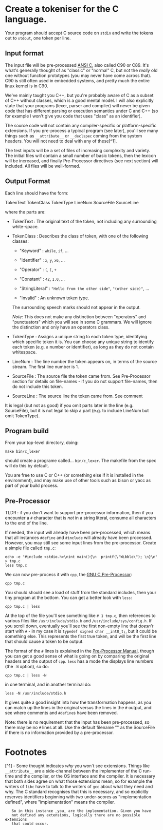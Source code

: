 Create a tokeniser for the C language.
======================================

Your program should accept C source code on
`stdin` and write the tokens out to `stdout`,
one token per line.

Input format
------------

The input file will be pre-processed [ANSI C](https://en.wikipedia.org/wiki/ANSI_C),
also called C90 or C89. It's what's generally thought of as "classic" or "normal" C,
but not the _really_ old one without function prototypes (you may never have come
across that). C90 is still often used in embedded systems, and pretty much the
entire linux kernel is in C90.

We've mainly taught you C++, but you're probably aware of C as a subset of C++ without
classes, which is a good mental model. I will also explicitly state that your
programs (lexer, parser and compiler) will never be given code that has different
parsing or execution semantics under C and C++ (so for example I won't give you code that
uses "class" as an identifier).

The source code will not contain any compiler-specific or platform-specific
extensions. If you pre-process a typical program (see later), you'll see many
things such as `__attribute__` or `__declspec` coming from the system headers. You will
not need to deal with any of these[^1].

The test inputs will be a set of files of increasing complexity and
variety. The initial files will contain a small number of basic tokens,
then the lexicon will be increased, and finally Pre-Processor directives
(see next section) will included. All files will be well-formed.

Output Format
-------------

Each line should have the form:

  TokenText TokenClass TokenType LineNum SourceFile SourceLine

where the parts are:

- TokenText : The original text of the token, not including any
  surrounding white-space.

- TokenClass : Describes the class of token, with one of the following classes:

  - "Keyword" : `while`, `if`, ...

  - "Identifier" : `x`, `y`, `x6`, ...

  - "Operator" : `(`, `[`, `+`

  - "Constant" : `42`, `1.0`, ...

  - "StringLiteral" : `"Hello from the other side"`, `"(other side)"`, ...

  - "Invalid" : An unknown token type.

  The surrounding speech marks should not appear in the output.

  *Note*: This does not make any distinction between "operators" and
  "punctuators" which you will see in some C grammars. We will ignore
  the distinction and only have an operators class.

- TokenType : Assigns a unique string to each token type, identifying
    which specific token it is. You can choose any unique string
    to identify each token (e.g. a number or identifier), as long as they
    do not contain whitespace.

- LineNum : The line number the token appears on, in terms of the source
  stream. The first line number is 1.

- SourceFile : The source file the token came from. See Pre-Processor section
  for details on file-names - if you do not support file-names, then do not
  include this token.

- SourceLine : The source line the token came from. See comment

It is legal (but not as good) if you omit parts later in
the line (e.g. SourceFile), but it is not legal to skip a part
(e.g. to include LineNum but omit TokenType).

Program build
-------------

From your top-level directory, doing:

    make bin/c_lexer

should create a programe called... `bin/c_lexer`. The
makefile from the spec will do this by default.

You are free to use C or C++ (or something else if it
is installed in the environment), and may make use
of other tools such as bison or yacc as part of your build process.


Pre-Processor
-------------

TLDR : if you don't want to support pre-processor information, then
if you encounter a `#` character that is _not_ in a string literal,
consume all characters to the end of the line.

If needed, the input will already have been pre-processed, which means
that all instances `#define` and `#include` will already have been processed. However,
you may still see some input lines from the pre-processor. Create a simple
file called `tmp.c`:

    echo -e "#include <stdio.h>\nint main(){\n  printf(\"Wibble\"); \n}\n" > tmp.c
    less tmp.c

We can now pre-process it with `cpp`, the [GNU C Pre-Processor](https://gcc.gnu.org/onlinedocs/cpp/):

    cpp tmp.c

You should should see a load of stuff from the standard includes, then
your tiny program at the bottom. You can get a better look with `less`:

    cpp tmp.c | less

At the top of the file you'll see something like `# 1 tmp.c`, then
references to various files like `/usr/include/stdio.h` and `/usr/include/sys/config.h`.
If you scroll down, eventually you'll see the first non-empty line that
_doesn't_ start with `#` - in my case it is `typedef signed char __int8_t;`,
but it could be something else. This represents the first true token,
and will be the first line that should cause a token to be output.

The format of the `#` lines is explained in the [Pre-Processor Manual](https://gcc.gnu.org/onlinedocs/cpp/Preprocessor-Output.html),
though you can get a good sense of what is going on by comparing
the original headers and the output of `cpp`. `less` has a mode
the displays line numbers (the `-N` option), so do:

    cpp tmp.c | less -N

in one terminal, and in another terminal do:

    less -N /usr/include/stdio.h

It gives quite a good insight into how the transformation
happens, as you can match up the lines in the original
versus the lines in the `#` output, and see where comments
and `#define`s have been removed.

Note: there is no requirement that the input has been pre-processed,
so there may be no `#` lines at all. Use the default filename
"<stdin>" as the SourceFile if there is no information provided
by a pre-processor.

Footnotes
=========

[^1] - Some thought indicates _why_ you won't see extensions. Things
       like `__attribute__` are a side-channel between the implementer
       of the C run-time and the compiler, or the OS interface and the
       compiler. It is necessary that both sides agree on what those
       extensions mean, so for example the writers of `libc` have to talk
       to the writers of `gcc` about what they need and why. The C
       standard recognises that this is necessary, and so explicitly reserves
       identifiers beginning with two under-scores as "implementation defined",
       where "implementation" means the compiler.

       So in this instance _you_ are the implementation. Given you have
       not defined any extensions, logically there are no possible extensions
       that could occur.
